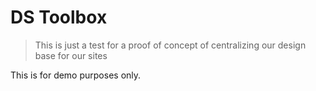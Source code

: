 # DS Toolbox

> This is just a test for a proof of concept of centralizing our design base for our sites

This is for demo purposes only.
